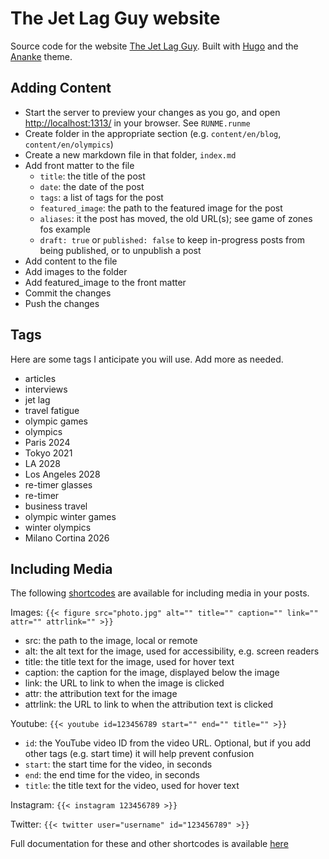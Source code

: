 # The Jet Lag Guy website

Source code for the website [The Jet Lag Guy](https://thejetlagguy.com).  Built with [Hugo](https://gohugo.io) and the [Ananke](https://github.com/theNewDynamic/gohugo-theme-ananke) theme.

## Adding Content

* Start the server to preview your changes as you go, and open [http://localhost:1313/](http://localhost:1313/) in your browser.
  See `RUNME.runme`
* Create folder in the appropriate section (e.g. `content/en/blog`, `content/en/olympics`)
* Create a new markdown file in that folder, `index.md`
* Add front matter to the file
  * `title`: the title of the post
  * `date`: the date of the post
  * `tags`: a list of tags for the post
  * `featured_image`: the path to the featured image for the post
  * `aliases`: it the post has moved, the old URL(s); see game of zones fos example
  * `draft: true` or `published: false` to keep in-progress posts from being published, or to unpublish a post
* Add content to the file
* Add images to the folder
* Add featured_image to the front matter
* Commit the changes
* Push the changes

## Tags

Here are some tags I anticipate you will use.  Add more as needed.

* articles
* interviews
* jet lag
* travel fatigue
* olympic games
* olympics
* Paris 2024
* Tokyo 2021
* LA 2028
* Los Angeles 2028
* re-timer glasses
* re-timer
* business travel
* olympic winter games
* winter olympics
* Milano Cortina 2026

## Including Media

The following [shortcodes](https://gohugo.io/content-management/shortcodes/) are available for including media in your posts.

Images: `{{< figure src="photo.jpg" alt="" title="" caption="" link="" attr="" attrlink="" >}}`

* src: the path to the image, local or remote
* alt: the alt text for the image, used for accessibility, e.g. screen readers
* title: the title text for the image, used for hover text
* caption: the caption for the image, displayed below the image
* link: the URL to link to when the image is clicked
* attr: the attribution text for the image
* attrlink: the URL to link to when the attribution text is clicked

Youtube: `{{< youtube id=123456789 start="" end="" title="" >}}`

* `id`: the YouTube video ID from the video URL.  Optional, but if you add other tags (e.g. start time) it will help prevent confusion
* `start`: the start time for the video, in seconds
* `end`: the end time for the video, in seconds
* `title`: the title text for the video, used for hover text

Instagram: `{{< instagram 123456789 >}}`

Twitter: `{{< twitter user="username" id="123456789" >}}`

Full documentation for these and other shortcodes is available [here](https://gohugo.io/content-management/shortcodes/)
